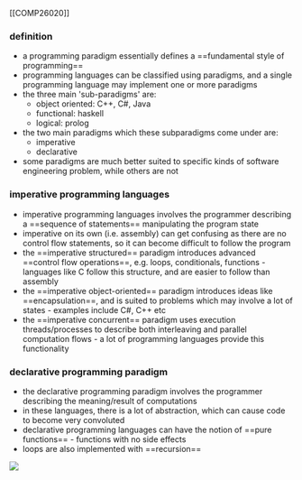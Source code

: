 [[COMP26020]]

### definition
- a programming paradigm essentially defines a ==fundamental style of programming==
- programming languages can be classified using paradigms, and a single programming language may implement one or more paradigms
- the three main 'sub-paradigms' are:
	- object oriented: C++, C#, Java
	- functional: haskell
	- logical: prolog
- the two main paradigms which these subparadigms come under are:
	- imperative
	- declarative
- some paradigms are much better suited to specific kinds of software engineering problem, while others are not

### imperative programming languages
- imperative programming languages involves the programmer describing a ==sequence of statements== manipulating the program state
- imperative on its own (i.e. assembly) can get confusing as there are no control flow statements, so it can become difficult to follow the program
- the ==imperative structured== paradigm introduces advanced ==control flow operations==, e.g. loops, conditionals, functions - languages like C follow this structure, and are easier to follow than assembly
- the ==imperative object-oriented== paradigm introduces ideas like ==encapsulation==, and is suited to problems which may involve a lot of states - examples include C#, C++ etc
- the ==imperative concurrent== paradigm uses execution threads/processes to describe both interleaving and parallel computation flows - a lot of programming languages provide this functionality

### declarative programming paradigm
- the declarative programming paradigm involves the programmer describing the meaning/result of computations
- in these languages, there is a lot of abstraction, which can cause code to become very convoluted
- declarative programming languages can have the notion of ==pure functions== - functions with no side effects
- loops are also implemented with ==recursion==

![](https://i.imgur.com/XY75Jpe.png)
